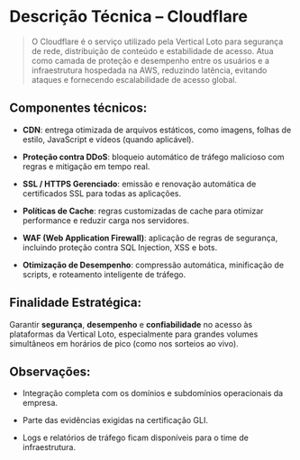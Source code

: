 # **Descrição Técnica – Cloudflare**

> O Cloudflare é o serviço utilizado pela Vertical Loto para segurança de rede, distribuição de conteúdo e estabilidade de acesso. Atua como camada de proteção e desempenho entre os usuários e a infraestrutura hospedada na AWS, reduzindo latência, evitando ataques e fornecendo escalabilidade de acesso global.

## **Componentes técnicos:**

- **CDN**: entrega otimizada de arquivos estáticos, como imagens, folhas de estilo, JavaScript e vídeos (quando aplicável).

- **Proteção contra DDoS**: bloqueio automático de tráfego malicioso com regras e mitigação em tempo real.

- **SSL / HTTPS Gerenciado**: emissão e renovação automática de certificados SSL para todas as aplicações.

- **Políticas de Cache**: regras customizadas de cache para otimizar performance e reduzir carga nos servidores.

- **WAF (Web Application Firewall)**: aplicação de regras de segurança, incluindo proteção contra SQL Injection, XSS e bots.

- **Otimização de Desempenho**: compressão automática, minificação de scripts, e roteamento inteligente de tráfego.

## **Finalidade Estratégica:**

Garantir **segurança**, **desempenho** e **confiabilidade** no acesso às plataformas da Vertical Loto, especialmente para grandes volumes simultâneos em horários de pico (como nos sorteios ao vivo).

## **Observações:**

- Integração completa com os domínios e subdomínios operacionais da empresa.

- Parte das evidências exigidas na certificação GLI.

- Logs e relatórios de tráfego ficam disponíveis para o time de infraestrutura.
